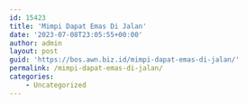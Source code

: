 ```yaml
---
id: 15423
title: 'Mimpi Dapat Emas Di Jalan'
date: '2023-07-08T23:05:55+00:00'
author: admin
layout: post
guid: 'https://bos.awn.biz.id/mimpi-dapat-emas-di-jalan/'
permalink: /mimpi-dapat-emas-di-jalan/
categories:
    - Uncategorized
---
```


